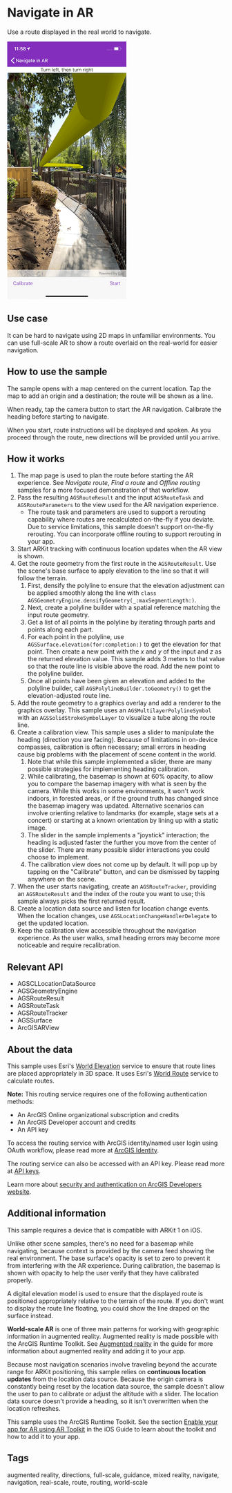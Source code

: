 # Navigate in AR

Use a route displayed in the real world to navigate.

![Image of Navigate in AR](navigate-ar.png)

## Use case

It can be hard to navigate using 2D maps in unfamiliar environments. You can use full-scale AR to show a route overlaid on the real-world for easier navigation.

## How to use the sample

The sample opens with a map centered on the current location. Tap the map to add an origin and a destination; the route will be shown as a line.

When ready, tap the camera button to start the AR navigation. Calibrate the heading before starting to navigate.

When you start, route instructions will be displayed and spoken. As you proceed through the route, new directions will be provided until you arrive.

## How it works

1. The map page is used to plan the route before starting the AR experience. See *Navigate route*, *Find a route* and *Offline routing* samples for a more focused demonstration of that workflow.
2. Pass the resulting `AGSRouteResult` and the input `AGSRouteTask` and `AGSRouteParameters` to the view used for the AR navigation experience.
    * The route task and parameters are used to support a rerouting capability where routes are recalculated on-the-fly if you deviate. Due to service limitations, this sample doesn't support on-the-fly rerouting. You can incorporate offline routing to support rerouting in your app.
3. Start ARKit tracking with continuous location updates when the AR view is shown.
4. Get the route geometry from the first route in the `AGSRouteResult`. Use the scene's base surface to apply elevation to the line so that it will follow the terrain.
    1. First, densify the polyline to ensure that the elevation adjustment can be applied smoothly along the line with `class AGSGeometryEngine.densifyGeometry(_:maxSegmentLength:)`.
    2. Next, create a polyline builder with a spatial reference matching the input route geometry.
    3. Get a list of all points in the polyline by iterating through parts and points along each part.
    4. For each point in the polyline, use `AGSSurface.elevation(for:completion:)` to get the elevation for that point. Then create a new point with the *x* and *y* of the input and *z* as the returned elevation value. This sample adds 3 meters to that value so that the route line is visible above the road. Add the new point to the polyline builder.
    5. Once all points have been given an elevation and added to the polyline builder, call `AGSPolylineBuilder.toGeometry()` to get the elevation-adjusted route line.
5. Add the route geometry to a graphics overlay and add a renderer to the graphics overlay. This sample uses an `AGSMultilayerPolylineSymbol` with an `AGSSolidStrokeSymbolLayer` to visualize a tube along the route line.
6. Create a calibration view. This sample uses a slider to manipulate the heading (direction you are facing). Because of limitations in on-device compasses, calibration is often necessary; small errors in heading cause big problems with the placement of scene content in the world.
    1. Note that while this sample implemented a slider, there are many possible strategies for implementing heading calibration.
    2. While calibrating, the basemap is shown at 60% opacity, to allow you to compare the basemap imagery with what is seen by the camera. While this works in some environments, it won't work indoors, in forested areas, or if the ground truth has changed since the basemap imagery was updated. Alternative scenarios can involve orienting relative to landmarks (for example, stage sets at a concert) or starting at a known orientation by lining up with a static image.
    3. The slider in the sample implements a "joystick" interaction; the heading is adjusted faster the further you move from the center of the slider. There are many possible slider interactions you could choose to implement.
    4. The calibration view does not come up by default. It will pop up by tapping on the "Calibrate" button, and can be dismissed by tapping anywhere on the scene.
7. When the user starts navigating, create an `AGSRouteTracker`, providing an `AGSRouteResult` and the index of the route you want to use; this sample always picks the first returned result.
8. Create a location data source and listen for location change events. When the location changes, use `AGSLocationChangeHandlerDelegate` to get the updated location.
9. Keep the calibration view accessible throughout the navigation experience. As the user walks, small heading errors may become more noticeable and require recalibration.

## Relevant API

* AGSCLLocationDataSource
* AGSGeometryEngine
* AGSRouteResult
* AGSRouteTask
* AGSRouteTracker
* AGSSurface
* ArcGISARView

## About the data

This sample uses Esri's [World Elevation](https://elevation3d.arcgis.com/arcgis/rest/services/WorldElevation3D/Terrain3D/ImageServer) service to ensure that route lines are placed appropriately in 3D space. It uses Esri's [World Route](https://www.arcgis.com/home/item.html?id=1feb41652c5c4bd2ba5c60df2b4ea2c4) service to calculate routes.

**Note:** This routing service requires one of the following authentication methods:

* An ArcGIS Online organizational subscription and credits
* An ArcGIS Developer account and credits
* An API key

To access the routing service with ArcGIS identity/named user login using OAuth workflow, please read more at [ArcGIS Identity](https://developers.arcgis.com/documentation/mapping-apis-and-services/security/arcgis-identity/).

The routing service can also be accessed with an API key. Please read more at [API keys](https://developers.arcgis.com/documentation/mapping-apis-and-services/security/api-keys/).

Learn more about [security and authentication on ArcGIS Developers website](https://developers.arcgis.com/documentation/mapping-apis-and-services/security/).

## Additional information

This sample requires a device that is compatible with ARKit 1 on iOS.

Unlike other scene samples, there's no need for a basemap while navigating, because context is provided by the camera feed showing the real environment. The base surface's opacity is set to zero to prevent it from interfering with the AR experience. During calibration, the basemap is shown with opacity to help the user verify that they have calibrated properly.

A digital elevation model is used to ensure that the displayed route is positioned appropriately relative to the terrain of the route. If you don't want to display the route line floating, you could show the line draped on the surface instead.

**World-scale AR** is one of three main patterns for working with geographic information in augmented reality. Augmented reality is made possible with the ArcGIS Runtime Toolkit. See [Augmented reality](https://developers.arcgis.com/ios/scenes-3d/display-scenes-in-augmented-reality/) in the guide for more information about augmented reality and adding it to your app.

Because most navigation scenarios involve traveling beyond the accurate range for ARKit positioning, this sample relies on **continuous location updates** from the location data source. Because the origin camera is constantly being reset by the location data source, the sample doesn't allow the user to pan to calibrate or adjust the altitude with a slider. The location data source doesn't provide a heading, so it isn't overwritten when the location refreshes.

This sample uses the ArcGIS Runtime Toolkit. See the section [Enable your app for AR using AR Toolkit](https://developers.arcgis.com/ios/scenes-3d/display-scenes-in-augmented-reality/) in the iOS Guide to learn about the toolkit and how to add it to your app.

## Tags

augmented reality, directions, full-scale, guidance, mixed reality, navigate, navigation, real-scale, route, routing, world-scale
